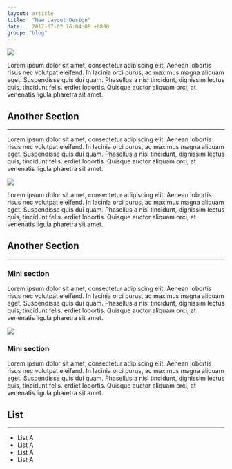 ```yaml
---
layout: article
title:  "New Layout Design"
date:   2017-07-02 16:04:08 +0800
group: "blog"
---
```

<!-- typical intro section -->
<img src='http://placehold.it/200x100' />
<p>
    Lorem ipsum dolor sit amet, consectetur adipiscing elit. Aenean lobortis risus nec volutpat eleifend. In lacinia orci purus,
    ac maximus magna aliquam eget. Suspendisse quis dui quam. Phasellus a nisl tincidunt, dignissim lectus quis, tincidunt
    felis. erdiet lobortis. Quisque auctor aliquam orci, at venenatis ligula pharetra sit amet.
</p>

<h2>Another Section</h2>
<hr class='divider--fade' />
<p>
    Lorem ipsum dolor sit amet, consectetur adipiscing elit. Aenean lobortis risus nec volutpat eleifend. In lacinia orci purus,
    ac maximus magna aliquam eget. Suspendisse quis dui quam. Phasellus a nisl tincidunt, dignissim lectus quis, tincidunt
    felis. erdiet lobortis. Quisque auctor aliquam orci, at venenatis ligula pharetra sit amet.
</p>
<img src='http://placehold.it/200x100' />
<p>
    Lorem ipsum dolor sit amet, consectetur adipiscing elit. Aenean lobortis risus nec volutpat eleifend. In lacinia orci purus,
    ac maximus magna aliquam eget. Suspendisse quis dui quam. Phasellus a nisl tincidunt, dignissim lectus quis, tincidunt
    felis. erdiet lobortis. Quisque auctor aliquam orci, at venenatis ligula pharetra sit amet.
</p>

<h2>Another Section</h2>
<hr class='divider--fade' />
<h3>Mini section</h3>
<p>
    Lorem ipsum dolor sit amet, consectetur adipiscing elit. Aenean lobortis risus nec volutpat eleifend. In lacinia orci purus,
    ac maximus magna aliquam eget. Suspendisse quis dui quam. Phasellus a nisl tincidunt, dignissim lectus quis, tincidunt
    felis. erdiet lobortis. Quisque auctor aliquam orci, at venenatis ligula pharetra sit amet.
</p>
<img src='http://placehold.it/200x100' />

<h3>Mini section</h3>
<p>
    Lorem ipsum dolor sit amet, consectetur adipiscing elit. Aenean lobortis risus nec volutpat eleifend. In lacinia orci purus,
    ac maximus magna aliquam eget. Suspendisse quis dui quam. Phasellus a nisl tincidunt, dignissim lectus quis, tincidunt
    felis. erdiet lobortis. Quisque auctor aliquam orci, at venenatis ligula pharetra sit amet.
</p>

<h2>List</h2>
<hr class='divider--fade' />
<ul>
    <li>List A</li>
    <li>List A</li>
    <li>List A</li>
    <li>List A</li>
</ul>
